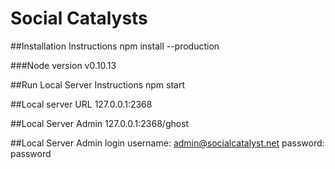 # Social Catalysts

##Installation Instructions
npm install --production

###Node version
v0.10.13

##Run Local Server Instructions
npm start

##Local server URL
127.0.0.1:2368

##Local Server Admin
127.0.0.1:2368/ghost

##Local Server Admin login
username:	admin@socialcatalyst.net
password: password


